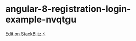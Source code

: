 # angular-8-registration-login-example-nvqtgu

[Edit on StackBlitz ⚡️](https://stackblitz.com/edit/angular-8-registration-login-example-nvqtgu)